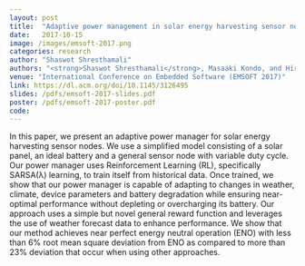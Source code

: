 ```yaml
---
layout: post
title:  "Adaptive power management in solar energy harvesting sensor node using reinforcement learning"
date:   2017-10-15
image: /images/emsoft-2017.png
categories: research
author: "Shaswot Shresthamali"
authors: "<strong>Shaswot Shresthamali</strong>, Masaaki Kondo, and Hiroshi Nakamura"
venue: "International Conference on Embedded Software (EMSOFT 2017)"
link: https://dl.acm.org/doi/10.1145/3126495
slides: /pdfs/emsoft-2017-slides.pdf
poster: /pdfs/emsoft-2017-poster.pdf
code:
---
```

In this paper, we present an adaptive power manager for solar energy harvesting sensor nodes. We use a simplified model consisting of a solar panel, an ideal battery and a general sensor node with variable duty cycle. Our power manager uses Reinforcement Learning (RL), specifically SARSA(λ) learning, to train itself from historical data. Once trained, we show that our power manager is capable of adapting to changes in weather, climate, device parameters and battery degradation while ensuring near-optimal performance without depleting or overcharging its battery. Our approach uses a simple but novel general reward function and leverages the use of weather forecast data to enhance performance. We show that our method achieves near perfect energy neutral operation (ENO) with less than 6% root mean square deviation from ENO as compared to more than 23% deviation that occur when using other approaches.
